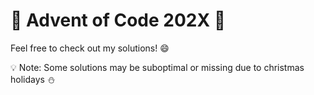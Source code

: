 # :christmas_tree: Advent of Code 202X :santa:
Feel free to check out my solutions! :smile:

:bulb: Note: Some solutions may be suboptimal or missing due to christmas holidays :snowman:
